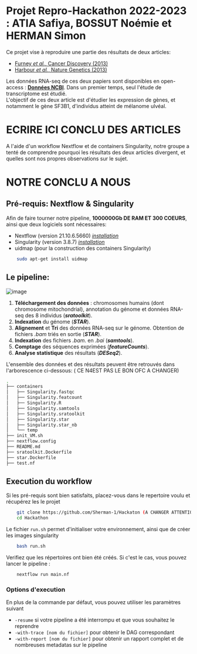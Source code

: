 # **Projet Repro-Hackathon 2022-2023** : ATIA Safiya, BOSSUT Noémie et HERMAN Simon

Ce projet vise à reproduire une partie des résultats de deux articles:
- [Furney *et al.*, Cancer Discovery (2013)](https://www.ncbi.nlm.nih.gov/pmc/articles/PMC5321577/)
- [Harbour *et al.*, Nature Genetics (2013)](https://www.ncbi.nlm.nih.gov/pmc/articles/PMC3789378/)

Les données RNA-seq de ces deux papiers sont disponibles en open-access : [**Données NCBI**](https://www.ncbi.nlm.nih.gov/sra?term=SRA062359). Dans un premier temps, seul l'étude de transcriptome est étudié. </br> 
L'objectif de ces deux article est d'étudier les expression de gènes, et notamment le gène SF3B1, d'individus atteint de mélanome ulvéal. 
# ECRIRE ICI CONCLU DES ARTICLES

A l'aide d'un workflow Nextflow et de containers Singularity, notre groupe a tenté de comprendre pourquoi les résultats des deux articles divergent, et quelles sont nos propres observations sur le sujet. 
# NOTRE CONCLU A NOUS

## **Pré-requis:** Nextflow & Singularity
Afin de faire tourner notre pipeline, **1000000Gb DE RAM ET 300 COEURS**, ainsi que deux logiciels sont nécessaires:  
- Nextflow (version 21.10.6.5660) [*installation*](https://www.nextflow.io/docs/latest/getstarted.html)
- Singularity (version 3.8.7) [*installation*](https://docs.sylabs.io/guides/3.0/user-guide/installation.html)
- uidmap (pour la construction des containers Singularity)
  
```bash
    sudo apt-get install uidmap
```

## **Le pipeline:**
 ![image](https://user-images.githubusercontent.com/75751225/206907177-60bd1d6f-84ae-4c55-a9e2-80cc1f44a2a7.png)


1) **Téléchargement des données** : chromosomes humains (dont chromosome mitochondrial), annotation du génome et données RNA-seq des 8 individus (***sratoolkit***). 
2) **Indexation** du génome (***STAR***).
3) **Alignement** et **Tri** des données RNA-seq sur le génome. Obtention de fichiers *.bam* triés en sortie (***STAR***).
4) **Indexation** des fichiers *.bam*. en *.bai* (***samtools***).
5) **Comptage** des séquences exprimées (***featureCounts***).
6) **Analyse statistique** des résultats (***DESeq2***).

L'ensemble des données et des résultats peuvent être retrouvés dans l'arborescence ci-dessous: ( CE N4EST PAS LE BON OFC A CHANGER)
```bash
.
├── containers
│   ├── Singularity.fastqc
│   ├── Singularity.featcount
│   ├── Singularity.R
│   ├── Singularity.samtools
│   ├── Singularity.sratoolkit
│   ├── Singularity.star
│   ├── Singularity.star_nb
│   └── temp
├── init_VM.sh
├── nextflow.config
├── README.md
├── sratoolkit.Dockerfile
├── star.Dockerfile
├── test.nf

```


## **Execution du workflow**
Si les pré-requis sont bien satisfaits, placez-vous dans le repertoire voulu et récupérez les le projet
```bash
    git clone https://github.com/Sherman-1/Hackaton (A CHANGER ATTENTION LE NOM)
    cd Hackathon
```
Le fichier `run.sh` permet d'initialiser votre environnement, ainsi que de créer les images singularity
```bash
    bash run.sh
```
Verifiez que les répertoires ont bien été créés. Si c'est le cas, vous pouvez lancer le pipeline :
```bash
    nextflow run main.nf
```
### Options d'execution
En plus de la commande par défaut, vous pouvez utiliser les paramètres suivant
* `-resume` si votre pipeline a été interrompu et que vous souhaitez le reprendre
* `-with-trace [nom du fichier]` pour obtenir le DAG correspondant
* `-with-report [nom du fichier]` pour obtenir un rapport complet et de nombreuses metadatas sur le pipeline
